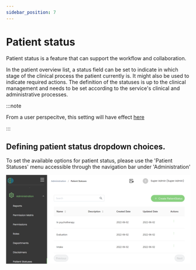 ```yaml
---
sidebar_position: 7
---
```


# Patient status

Patient status is a feature that can support the workflow and collaboration. 

In the patient overview list, a status field can be set to indicate in which stage of the clinical process the patient currently is. It might also be used to indicate required actions. 
The definition of the statuses is up to the clinical management and needs to be set according to the service's clinical and administrative processes. 

:::note

From a user perspecitve, this setting will have effect [here](https://mhira-project.github.io/documentation/docs/user-manual/patient-management#patient-status)

:::

## Defining patient status dropdown choices. 

To set the available options for patient status, please use the 'Patient Statuses' menu accessible through the navigation bar under 'Administration'

![patient_status1](./img/patient_status1.png "patient_status1")